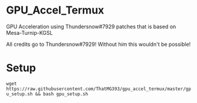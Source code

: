 # GPU_Accel_Termux
GPU Acceleration using Thundersnow#7929 patches that is based on Mesa-Turnip-KGSL

All credits go to Thundersnow#7929!
Without him this wouldn't be possible!

# Setup
`wget https://raw.githubusercontent.com/ThatMG393/gpu_accel_termux/master/gpu_setup.sh && bash gpu_setup.sh`
